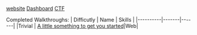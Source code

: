 [website](https://www.hacker101.com/)
[Dashboard](https://hackerone.com/hacker_dashboard/overview)
[CTF](https://ctf.hacker101.com/ctf) 

Completed Walkthroughs:
| Difficutly | Name | Skills |
|----------|-------|-------|
|Trivial | [A little something to get you started](ALittleSomething/ALittleSomething)|Web|